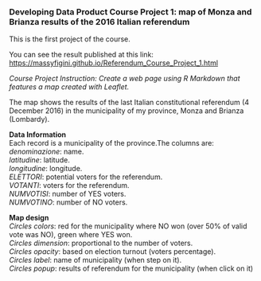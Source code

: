 ### Developing Data Product Course Project 1: map of Monza and Brianza results of the 2016 Italian referendum

This is the first project of the course.

You can see the result published at this link:
https://massyfigini.github.io/Referendum_Course_Project_1.html

*Course Project Instruction: Create a web page using R Markdown that features a map created with Leaflet.*  

The map shows the results of the last Italian constitutional referendum (4 December 2016) in the municipality of my province, Monza and Brianza (Lombardy).  

**Data Information**  
Each record is a municipality of the province.The columns are:  
*denominazione*: name.  
*latitudine*: latitude.  
*longitudine*: longitude.  
*ELETTORI*: potential voters for the referendum.  
*VOTANTI*: voters for the referendum.  
*NUMVOTISI*: number of YES voters.  
*NUMVOTINO*: number of NO voters.

**Map design**  
*Circles colors*: red for the municipality where NO won (over 50% of valid vote was NO), green where YES won.  
*Circles dimension*: proportional to the number of voters.  
*Circles opacity*: based on election turnout (voters percentage).  
*Circles label*: name of municipality (when step on it).  
*Circles popup*: results of referendum for the municipality (when click on it) 
